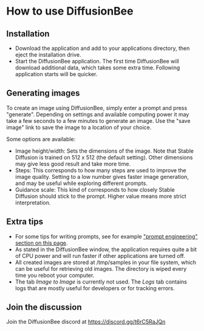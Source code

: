 # How to use DiffusionBee

## Installation

* Download the application and add to your applications directory, then eject the installation drive.
* Start the DiffusionBee application. The first time DiffusionBee will download additional data, which takes some extra time. Following application starts will be quicker.

## Generating images

To create an image using DiffusionBee, simply enter a prompt and press "generate". Depending on settings and available computing power it may take a few seconds to a few minutes to generate an image. Use the "save image" link to save the image to a location of your choice.

Some options are available:

* Image height/width: Sets the dimensions of the image. Note that Stable Diffusion is trained on 512 x 512 (the default setting). Other dimensions may give less good result and take more time.
* Steps: This corresponds to how many steps are used to improve the image quality. Setting to a low number gives faster image generation, and may be useful while exploring different prompts.
* Guidance scale: This kind of corresponds to how closely Stable Diffusion should stick to the prompt. Higher value means more strict interpretation.

## Extra tips

* For some tips for writing prompts, see for example ["prompt engineering" section on this page](https://www.assemblyai.com/blog/how-to-run-stable-diffusion-locally-to-generate-images/).
* As stated in the DiffusionBee window, the application requires quite a bit of CPU power and will run faster if other applications are turned off.
* All created images are stored at /tmp/samples in your file system, which can be useful for retrieving old images. The directory is wiped every time you reboot your computer.
* The tab _Image to Image_ is currently not used. The _Logs_ tab contains logs that are mostly useful for developers or for tracking errors.

## Join the discussion

Join the DiffusionBee discord at https://discord.gg/t6rC5RaJQn
